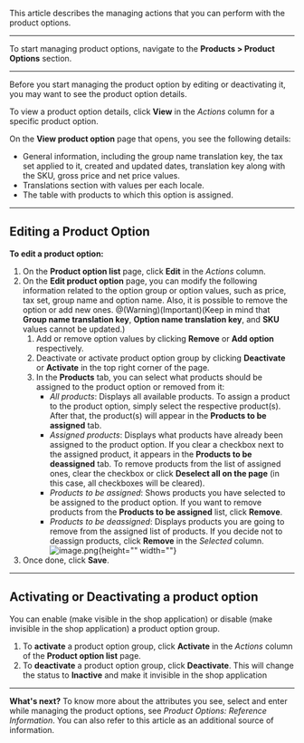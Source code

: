 This article describes the managing actions that you can perform with the product options. 
***
To start managing product options, navigate to the **Products > Product Options** section.
***
Before you start managing the product option by editing or deactivating it, you may want to see the product option details. 

To view a product option details, click **View** in the _Actions_ column for a specific product option.

On the **View product option** page that opens, you see the following details:
* General information, including the group name translation key, the tax set applied to it, created and updated dates, translation key along with the SKU, gross price and net price values.
* Translations section with values per each locale.
* The table with products to which this option is assigned.
***
## Editing a Product Option
**To edit a product option:**
1. On the **Product option list** page, click **Edit** in the _Actions_ column.
2. On the **Edit product option** page, you can modify the following information related to the option group or option values, such as price, tax set, group name and option name. Also, it is possible to remove the option or add new ones.
    @(Warning)(Important)(Keep in mind that **Group name translation key**, **Option name translation key**, and **SKU** values cannot be updated.)
    1. Add or remove option values by clicking **Remove** or **Add option** respectively.
    2. Deactivate or activate product option group by clicking **Deactivate** or **Activate** in the top right corner of the page.
    3. In the **Products** tab, you can select what products should be assigned to the product option or removed from it:
         * _All products_: Displays all available products. To assign a product to the product option, simply select the respective product(s). After that, the product(s) will appear in the **Products to be assigned** tab.
         * _Assigned products_: Displays what products have already been assigned to the product option.
    If you clear a checkbox next to the assigned product, it appears in the **Products to be deassigned** tab.
    To remove products from the list of assigned ones, clear the checkbox or click **Deselect all on the page** (in this case, all checkboxes will be cleared).
        * _Products to be assigned_: Shows products you have selected to be assigned to the product option.
    If you want to remove products from the **Products to be assigned** list, click **Remove**.
        * _Products to be deassigned_: Displays products you are going to remove from the assigned list of products. If you decide not to deassign products, click **Remove** in the _Selected_ column. 
![image.png](https://cdn.document360.io/9fafa0d5-d76f-40c5-8b02-ab9515d3e879/Images/Documentation/image%2867%29.png){height="" width=""}
3. Once done, click **Save**.
***
## Activating or Deactivating a product option 
You can enable (make visible in the shop application) or disable (make invisible in the shop application) a product option group.
1. To **activate** a product option group, click **Activate** in the _Actions_ column of the **Product option list** page.
2. To **deactivate** a product option group, click **Deactivate**. This will change the status to **Inactive** and make it invisible in the shop application
***
**What's next?**
To know more about the attributes you see, select and enter while managing the product options, see _Product Options: Reference Information_. You can also refer to this article as an additional source of information.